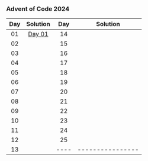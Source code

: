 ### Advent of Code 2024



| Day  |        Solution        | Day  |     Solution     |
|:----:|:----------------------:|:----:|:----------------:|
|  01  | <a href=""> Day 01</a> |  14  | <a href=""> </a> |
|  02  |    <a href=""> </a>    |  15  | <a href=""> </a> |
|  03  |    <a href=""> </a>    |  16  | <a href=""> </a> |
|  04  |    <a href=""> </a>    |  17  | <a href=""> </a> |
|  05  |    <a href=""> </a>    |  18  | <a href=""> </a> |
|  06  |    <a href=""> </a>    |  19  | <a href=""> </a> |
|  07  |    <a href=""> </a>    |  20  | <a href=""> </a> |
|  08  |    <a href=""> </a>    |  21  | <a href=""> </a> |
|  09  |    <a href=""> </a>    |  22  | <a href=""> </a> |
|  10  |    <a href=""> </a>    |  23  | <a href=""> </a> |
|  11  |    <a href=""> </a>    |  24  | <a href=""> </a> |
|  12  |    <a href=""> </a>    |  25  | <a href=""> </a> |
|  13  |    <a href=""> </a>    | ---- | ---------------- |
